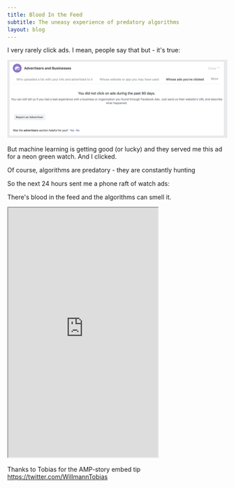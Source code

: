 ```yaml
---
title: Blood In the Feed
subtitle: The uneasy experience of predatory algorithms
layout: blog
---
```


I very rarely click ads. I mean, people say that but - it's true:

![](/images/adsclicked.png)

But machine learning is getting good (or lucky) and they served me this ad for a neon green watch. And I clicked.


Of course, algorithms are predatory - they are constantly hunting

So the next 24 hours sent me a phone raft of watch ads:

There's blood in the feed and the algorithms can smell it.

<p><iframe src="https://tomcritchlow.com/stories/blood-in-the-feed/" width="343px" height="572px"></iframe></p>

Thanks to Tobias for the AMP-story embed tip https://twitter.com/WillmannTobias